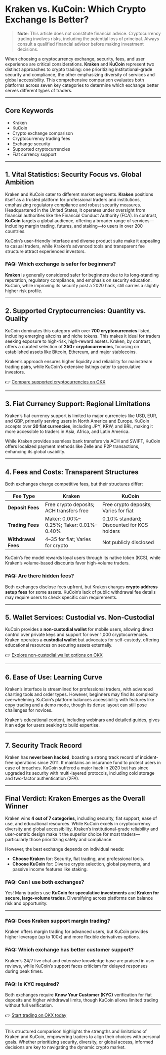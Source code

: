 # Kraken vs. KuCoin: Which Crypto Exchange Is Better?

> **Note**: This article does not constitute financial advice. Cryptocurrency trading involves risks, including the potential loss of principal. Always consult a qualified financial advisor before making investment decisions.

When choosing a cryptocurrency exchange, security, fees, and user experience are critical considerations. **Kraken** and **KuCoin** represent two distinct approaches to crypto trading: one prioritizing institutional-grade security and compliance, the other emphasizing diversity of services and global accessibility. This comprehensive comparison evaluates both platforms across seven key categories to determine which exchange better serves different types of traders.

---

## Core Keywords  
- Kraken  
- KuCoin  
- Crypto exchange comparison  
- Cryptocurrency trading fees  
- Exchange security  
- Supported cryptocurrencies  
- Fiat currency support  

---

## 1. Vital Statistics: Security Focus vs. Global Ambition  

Kraken and KuCoin cater to different market segments. **Kraken** positions itself as a trusted platform for professional traders and institutions, emphasizing regulatory compliance and robust security measures. Headquartered in the United States, it operates under oversight from financial authorities like the Financial Conduct Authority (FCA). In contrast, **KuCoin** targets a global audience, offering a broader range of services—including margin trading, futures, and staking—to users in over 200 countries.  

KuCoin’s user-friendly interface and diverse product suite make it appealing to casual traders, while Kraken’s advanced tools and transparent fee structure attract experienced investors.  

### FAQ: Which exchange is safer for beginners?  
**Kraken** is generally considered safer for beginners due to its long-standing reputation, regulatory compliance, and emphasis on security education. KuCoin, while improving its security post a 2020 hack, still carries a slightly higher risk profile.

---

## 2. Supported Cryptocurrencies: Quantity vs. Quality  

KuCoin dominates this category with over **700 cryptocurrencies** listed, including emerging altcoins and niche tokens. This makes it ideal for traders seeking exposure to high-risk, high-reward assets. Kraken, by contrast, offers a curated selection of **250+ cryptocurrencies**, focusing on established assets like Bitcoin, Ethereum, and major stablecoins.  

Kraken’s approach ensures higher liquidity and reliability for mainstream trading pairs, while KuCoin’s extensive listings cater to speculative investors.  

👉 [Compare supported cryptocurrencies on OKX](https://bit.ly/okx-bonus)  

---

## 3. Fiat Currency Support: Regional Limitations  

Kraken’s fiat currency support is limited to major currencies like USD, EUR, and GBP, primarily serving users in North America and Europe. KuCoin accepts over **20 fiat currencies**, including JPY, KRW, and BRL, making it more accessible to traders in Asia, Africa, and Latin America.  

While Kraken provides seamless bank transfers via ACH and SWIFT, KuCoin offers localized payment methods like Zelle and P2P transactions, enhancing its global usability.  

---

## 4. Fees and Costs: Transparent Structures  

Both exchanges charge competitive fees, but their structures differ:  

| **Fee Type**       | **Kraken**                                  | **KuCoin**                                  |  
|---------------------|---------------------------------------------|---------------------------------------------|  
| **Deposit Fees**    | Free crypto deposits; ACH transfers free      | Free crypto deposits; Varies for fiat       |  
| **Trading Fees**    | Maker: 0.00%–0.25%; Taker: 0.01%–0.40%      | 0.10% standard; Discounted for KCS holders  |  
| **Withdrawal Fees** | $4–$35 for fiat; Varies for crypto          | Not publicly disclosed                      |  

KuCoin’s fee model rewards loyal users through its native token (KCS), while Kraken’s volume-based discounts favor high-volume traders.  

### FAQ: Are there hidden fees?  
Both exchanges disclose fees upfront, but Kraken charges **crypto address setup fees** for some assets. KuCoin’s lack of public withdrawal fee details may require users to check specific coin requirements.

---

## 5. Wallet Services: Custodial vs. Non-Custodial  

KuCoin provides a **non-custodial wallet** for mobile users, allowing direct control over private keys and support for over 1,000 cryptocurrencies. Kraken operates a **custodial wallet** but advocates for self-custody, offering educational resources on securing assets externally.  

👉 [Explore non-custodial wallet options on OKX](https://bit.ly/okx-bonus)  

---

## 6. Ease of Use: Learning Curve  

Kraken’s interface is streamlined for professional traders, with advanced charting tools and order types. However, beginners may find its complexity overwhelming. KuCoin’s platform balances accessibility with features like copy trading and a demo mode, though its dense layout can still pose challenges for novices.  

Kraken’s educational content, including webinars and detailed guides, gives it an edge for users seeking to build expertise.  

---

## 7. Security Track Record  

Kraken has **never been hacked**, boasting a strong track record of incident-free operations since 2011. It maintains an insurance fund to protect users in case of breaches. KuCoin suffered a major hack in 2020 but has since upgraded its security with multi-layered protocols, including cold storage and two-factor authentication (2FA).  

---

## Final Verdict: Kraken Emerges as the Overall Winner  

Kraken wins **4 out of 7 categories**, including security, fiat support, ease of use, and educational resources. While KuCoin excels in cryptocurrency diversity and global accessibility, Kraken’s institutional-grade reliability and user-centric design make it the superior choice for most traders—particularly those prioritizing safety and compliance.  

However, the best exchange depends on individual needs:  
- **Choose Kraken** for: Security, fiat trading, and professional tools.  
- **Choose KuCoin** for: Diverse crypto selection, global payments, and passive income features like staking.  

### FAQ: Can I use both exchanges?  
Yes! Many traders use **KuCoin for speculative investments** and **Kraken for secure, large-volume trades**. Diversifying across platforms can balance risk and opportunity.  

---

### FAQ: Does Kraken support margin trading?  
Kraken offers margin trading for advanced users, but KuCoin provides higher leverage (up to 100x) and more flexible derivatives options.  

### FAQ: Which exchange has better customer support?  
Kraken’s 24/7 live chat and extensive knowledge base are praised in user reviews, while KuCoin’s support faces criticism for delayed responses during peak times.  

### FAQ: Is KYC required?  
Both exchanges require **Know Your Customer (KYC)** verification for fiat deposits and higher withdrawal limits, though KuCoin allows limited trading without full verification.  

👉 [Start trading on OKX today](https://bit.ly/okx-bonus)  

---

This structured comparison highlights the strengths and limitations of Kraken and KuCoin, empowering traders to align their choices with personal goals. Whether prioritizing security, diversity, or global access, informed decisions are key to navigating the dynamic crypto market.